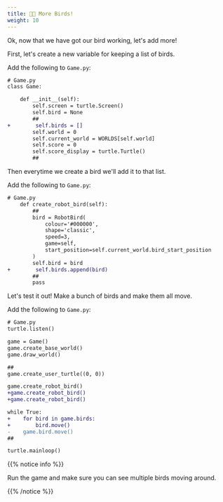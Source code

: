 ```yaml
---
title: 🦅🦅 More Birds!
weight: 10
---
```


Ok, now that we have got our bird working, let's add more!

First, let's create a new variable for keeping a list of birds.

Add the following to `Game.py`:

```diff
# Game.py
class Game:

    def __init__(self):
        self.screen = turtle.Screen()
        self.bird = None
        ##
+        self.birds = []
        self.world = 0
        self.current_world = WORLDS[self.world]
        self.score = 0
        self.score_display = turtle.Turtle()
        ##
```

Then everytime we create a bird we'll add it to that list.

Add the following to `Game.py`:

```diff
# Game.py
    def create_robot_bird(self):
        ##
        bird = RobotBird(
            colour='#000000',
            shape='classic',
            speed=3,
            game=self,
            start_position=self.current_world.bird_start_position
        )
        self.bird = bird
+        self.birds.append(bird)
        ##
        pass
```

Let's test it out! Make a bunch of birds and make them all move.

Add the following to `Game.py`:

```diff
# Game.py
turtle.listen()

game = Game()
game.create_base_world()
game.draw_world()

##
game.create_user_turtle((0, 0))

game.create_robot_bird()
+game.create_robot_bird()
+game.create_robot_bird()

while True:
+    for bird in game.birds:
+        bird.move()
-    game.bird.move()
##

turtle.mainloop()
```

{{% notice info %}}

Run the game and make sure you can see multiple birds moving around.

{{% /notice %}}
